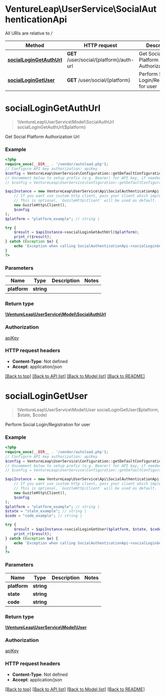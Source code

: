 # VentureLeap\UserService\SocialAuthenticationApi

All URIs are relative to */*

Method | HTTP request | Description
------------- | ------------- | -------------
[**socialLoginGetAuthUrl**](SocialAuthenticationApi.md#sociallogingetauthurl) | **GET** /user/social/{platform}/auth-url | Get Social Platform Authorization Url
[**socialLoginGetUser**](SocialAuthenticationApi.md#sociallogingetuser) | **GET** /user/social/{platform} | Perform Social Login/Registration for user

# **socialLoginGetAuthUrl**
> \VentureLeap\UserService\Model\SocialAuthUrl socialLoginGetAuthUrl($platform)

Get Social Platform Authorization Url

### Example
```php
<?php
require_once(__DIR__ . '/vendor/autoload.php');
// Configure API key authorization: apiKey
$config = VentureLeap\UserService\Configuration::getDefaultConfiguration()->setApiKey('Authorization', 'YOUR_API_KEY');
// Uncomment below to setup prefix (e.g. Bearer) for API key, if needed
// $config = VentureLeap\UserService\Configuration::getDefaultConfiguration()->setApiKeyPrefix('Authorization', 'Bearer');

$apiInstance = new VentureLeap\UserService\Api\SocialAuthenticationApi(
    // If you want use custom http client, pass your client which implements `GuzzleHttp\ClientInterface`.
    // This is optional, `GuzzleHttp\Client` will be used as default.
    new GuzzleHttp\Client(),
    $config
);
$platform = "platform_example"; // string | 

try {
    $result = $apiInstance->socialLoginGetAuthUrl($platform);
    print_r($result);
} catch (Exception $e) {
    echo 'Exception when calling SocialAuthenticationApi->socialLoginGetAuthUrl: ', $e->getMessage(), PHP_EOL;
}
?>
```

### Parameters

Name | Type | Description  | Notes
------------- | ------------- | ------------- | -------------
 **platform** | **string**|  |

### Return type

[**\VentureLeap\UserService\Model\SocialAuthUrl**](../Model/SocialAuthUrl.md)

### Authorization

[apiKey](../../README.md#apiKey)

### HTTP request headers

 - **Content-Type**: Not defined
 - **Accept**: application/json

[[Back to top]](#) [[Back to API list]](../../README.md#documentation-for-api-endpoints) [[Back to Model list]](../../README.md#documentation-for-models) [[Back to README]](../../README.md)

# **socialLoginGetUser**
> \VentureLeap\UserService\Model\User socialLoginGetUser($platform, $state, $code)

Perform Social Login/Registration for user

### Example
```php
<?php
require_once(__DIR__ . '/vendor/autoload.php');
// Configure API key authorization: apiKey
$config = VentureLeap\UserService\Configuration::getDefaultConfiguration()->setApiKey('Authorization', 'YOUR_API_KEY');
// Uncomment below to setup prefix (e.g. Bearer) for API key, if needed
// $config = VentureLeap\UserService\Configuration::getDefaultConfiguration()->setApiKeyPrefix('Authorization', 'Bearer');

$apiInstance = new VentureLeap\UserService\Api\SocialAuthenticationApi(
    // If you want use custom http client, pass your client which implements `GuzzleHttp\ClientInterface`.
    // This is optional, `GuzzleHttp\Client` will be used as default.
    new GuzzleHttp\Client(),
    $config
);
$platform = "platform_example"; // string | 
$state = "state_example"; // string | 
$code = "code_example"; // string | 

try {
    $result = $apiInstance->socialLoginGetUser($platform, $state, $code);
    print_r($result);
} catch (Exception $e) {
    echo 'Exception when calling SocialAuthenticationApi->socialLoginGetUser: ', $e->getMessage(), PHP_EOL;
}
?>
```

### Parameters

Name | Type | Description  | Notes
------------- | ------------- | ------------- | -------------
 **platform** | **string**|  |
 **state** | **string**|  |
 **code** | **string**|  |

### Return type

[**\VentureLeap\UserService\Model\User**](../Model/User.md)

### Authorization

[apiKey](../../README.md#apiKey)

### HTTP request headers

 - **Content-Type**: Not defined
 - **Accept**: application/json

[[Back to top]](#) [[Back to API list]](../../README.md#documentation-for-api-endpoints) [[Back to Model list]](../../README.md#documentation-for-models) [[Back to README]](../../README.md)

